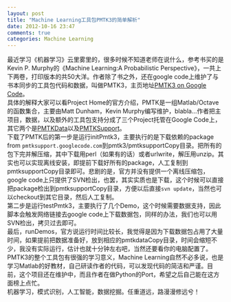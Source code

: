```yaml
---
layout: post
title: "Machine Learning工具包PMTK3的简单解析"
date: 2012-10-16 23:47
comments: true
categories: Machine Learning
---
```

最近学习《机器学习》云里雾里的，很多时候不知道老师在说什么，参考书买的是Kevin P. Murphy的《Machine Learning:A Probabilistic Perspective》，一共上下两卷，打印版本的共50大洋。作者除了书之外，还在google code上维护了与书本同步的工具包代码和数据，叫做PMTK3，主页地址[PMTK3 on Google Code](code.google.com/p/pmtk3)。	
具体的解释大家可以看Project Home的官方介绍，PMTK是<!--more-->一组Matlab/Octave的函数集合，主要由Matt Dunham，Kevin Murphy编写维护，blabla...作者把主项目，数据，以及额外的工具包支持分成了三个Project托管在Google Code上，其它两个是[PMTKData](code.google.com/p/pmtkdata)以及[PMTKSupport](code.google.com/p/pmtksupport)。	
下载了PMTK后的第一步是运行initPmtk3，主要执行的是下载依赖的package from `pmtksupport.googlecode.com`到pmtk3/pmtksupportCopy目录。把所有的包下完并解压缩，其中下载用perl（如果有的话）或者urlwrite，解压用unzip。其实也可以实现离线安装，即提前下载好所有的package，人工复制到pmtksupportCopy目录即可。悲剧的是，官方并没有提供一个离线压缩包，google code上只提供了SVN检出，也罢，其实实质也是下载，这个时候可以直接把package检出到pmtksupportCopy目录，方便以后直接`svn update`，当然也可以checkout到其它目录，然后人工复制。		
第二步是运行testPmtk3，主要执行了几个Demo，这个时候需要数据支持，因此脚本会触发网络链接去google code上下载数据包，同样的办法，我们也可以用SVN检出，拷贝过去即可。		
最后，runDemos，官方说运行时间比较长，我觉得是因为下载数据包占用了大量时间，如果提前把数据准备好，放到相应的pmtkdataCopy目录，时间会缩短不少，我没有实际运行，估计也就十分钟左右吧，当然还要看你的电脑配置了。		
PMTK3的整个工具包有很强的学习意义，Machine Learning自然不必多说，也是学习Matlab的好教材，自己研读作者的代码，可以发现代码的简洁和严谨。目前，这个项目还在维护中，而且作者在做Python的Port，希望之后自己能在这方面榜上点忙。		
机器学习，模式识别，人工智能，数据挖掘。任重道远，路漫漫修远兮！

